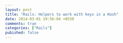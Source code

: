 ```yaml
---
layout: post
title: "Rails: Helpers to work with keys in a Hash"
date: 2014-03-01 19:56:04 +0530
comments: true
categories: ["Rails"]
pubished: false
---
```

